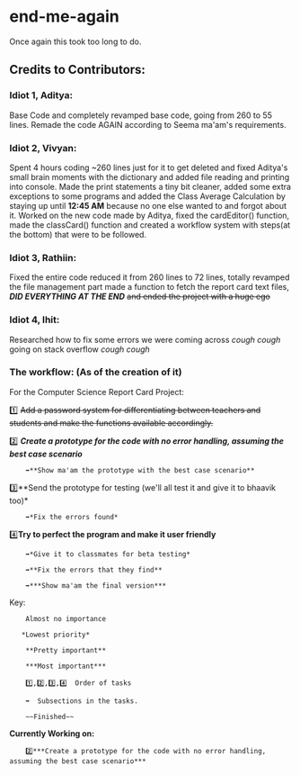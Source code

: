 # end-me-again

Once again this took too long to do.

## Credits to Contributors:

### Idiot 1, **Aditya**: 

Base Code and completely revamped base code, going from 260 to 55 lines. Remade the code AGAIN according to Seema ma'am's requirements.

### Idiot 2, **Vivyan**:

 Spent 4 hours coding ~260 lines just for it to get deleted and fixed Aditya's small brain moments with the dictionary and added file reading and printing into console. Made the print statements a tiny bit cleaner, added some extra exceptions to some programs and added the Class Average Calculation by staying up until **12:45 AM** because no one else wanted to and forgot about it. Worked on the new code made by Aditya, fixed the cardEditor() function, made the classCard() function and created a workflow system with steps(at the bottom) that were to be followed.

### Idiot 3, **Rathiin**:

Fixed the entire code reduced it from 260 lines to 72 lines, totally revamped the file management part made a function to fetch the report card text files, ***DID EVERYTHING AT THE END*** ~~and ended the project with a huge ego~~

### Idiot 4, **Ihit**:

Researched how to fix some errors we were coming across *cough cough* going on stack overflow *cough cough*


### The workflow: (As of the creation of it)


For the Computer Science Report Card Project:

1️⃣ ~~Add a password system for differentiating between teachers and students and make the functions available accordingly.~~

2️⃣ ***Create a prototype for the code with no error handling, assuming the best case scenario***

        ➡️**Show ma'am the prototype with the best case scenario**
        
3️⃣**Send the prototype for testing (we'll all test it and give it to bhaavik too)*

        ➡️*Fix the errors found*
        
4️⃣**Try to perfect the program and make it user friendly**

        ➡️*Give it to classmates for beta testing*
        
        ➡️**Fix the errors that they find**
        
        ➡️***Show ma'am the final version***


Key:

        Almost no importance
        
       *Lowest priority*
       
        **Pretty important**
        
        ***Most important***
        
        1️⃣,2️⃣,3️⃣,4️⃣  Order of tasks
        
        ➡️  Subsections in the tasks.
        
        ~~Finished~~


**Currently Working on:**

        2️⃣***Create a prototype for the code with no error handling, assuming the best case scenario***
